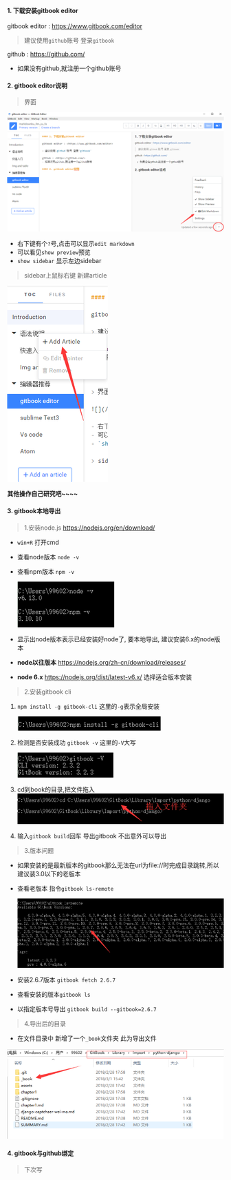 #### 1. 下载安装gitbook editor

gitbook editor : <https://www.gitbook.com/editor>

> 建议使用`github`账号 登录`gitbook`

github : <https://github.com/>
- 如果没有github,就注册一个github账号

#### 2. gitbook editor说明

> 界面

![](/assets/gitbook.png)

- 右下键有个`?`号,点击可以显示`edit markdown`
- 可以看见`show preview`预览
- `show sidebar` 显示左边sidebar

> sidebar上鼠标右键 新建article

![](/assets/sidebar.png)


**其他操作自己研究吧~~~~**

#### 3. gitbook本地导出
> 1.安装node.js <https://nodejs.org/en/download/>

- `win+R` 打开cmd
- 查看node版本 `node -v`
- 查看npm版本  `npm -v`

    ![](/assets/a1.png)
- 显示出node版本表示已经安装好node了, 要本地导出, 建议安装6.x的node版本

- **node以往版本** <https://nodejs.org/zh-cn/download/releases/>

- **node 6.x** <https://nodejs.org/dist/latest-v6.x/> 选择适合版本安装

> 2.安装gitbook cli

1. `npm install -g gitbook-cli`   这里的`-g`表示全局安装

    ![](/assets/gitb.png)

1. 检测是否安装成功 `gitbook -v`   这里的`-V`大写

    ![](/assets/g2.png)

1. cd到book的目录,把文件拖入
    ![](/assets/cd.png)

1. 输入`gitbook build`回车 导出gitbook 不出意外可以导出

> 3.版本问题

- 如果安装的是最新版本的gitbook那么无法在url为file://时完成目录跳转,所以建议装3.0以下的老版本

- 查看老版本 指令`gitbook ls-remote`

    ![](/assets/g3.png)
    
- 安装2.6.7版本 `gitbook fetch 2.6.7`

- 查看安装的版本`gitbook ls`
- 以指定版本号导出 `gitbook build --gitbook=2.6.7`

> 4.导出后的目录

- 在文件目录中 新增了一个`_book`文件夹 此为导出文件

![](/assets/end.png)


#### 4. gitbook与github绑定
> 下次写
